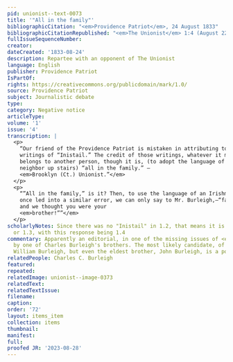 ```yaml
---
pid: unionist--text-0073
title: '"All in the family"'
bibliographicCitation: "<em>Providence Patriot</em>, 24 August 1833"
bibliographicCitationRepublished: "<em>The Unionist</em> 1:4 (August 22, 1833)"
fullIssueSequenceNumber: 
creator: 
dateCreated: '1833-08-24'
description: Repartee with an opponent of The Unionist
language: English
publisher: Providence Patriot
IsPartOf: 
rights: https://creativecommons.org/publicdomain/mark/1.0/
source: Providence Patriot
subject: Journalistic debate
type: 
category: Negative notice
articleType: 
volume: '1'
issue: '4'
transcription: |
  <p>
    “Our friend of the Providence Patriot is mistaken in attributing to us, the
    writings of “Inistail.” The credit of those writings, whatever it may be,
    belongs to another person, though it is, (to adopt the language of our
    neighbor up stairs) “all in the family.” –
    <em>Brooklyn (Ct.) Unionist.”</em>
  </p>
  <p>
    “”All in the family,” is it? Then, to use the language of an Irishman who was
    once led into a similar error, we can only say to Mr. Burleigh,—“faith, sir,
    and we thought you were your
    <em>brother!””</em>
  </p>
scholarlyNotes: Since there was no "Inistail" in 1.2, that means it is either in 1.1
  or 1.3, with this response being 1.4
commentary: Apparently an editorial, in one of the missing issues of <em>The Unionist</em>,
  by one of Charles Burleigh's brothers. The most likely candidate, of course, is
  William Burleigh, but even the eldest brother, John Burleigh, is a possibility.
relatedPeople: Charles C. Burleigh
featured: 
repeated: 
relatedImage: unionist--image-0373
relatedText: 
relatedTextIssue: 
filename: 
caption: 
order: '72'
layout: items_item
collection: items
thumbnail: 
manifest: 
full: 
proofed JR: '2023-08-28'
---
```

